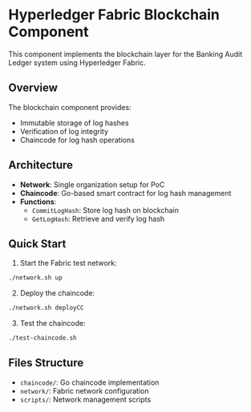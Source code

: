 # Hyperledger Fabric Blockchain Component

This component implements the blockchain layer for the Banking Audit Ledger system using Hyperledger Fabric.

## Overview

The blockchain component provides:

- Immutable storage of log hashes
- Verification of log integrity
- Chaincode for log hash operations

## Architecture

- **Network**: Single organization setup for PoC
- **Chaincode**: Go-based smart contract for log hash management
- **Functions**:
  - `CommitLogHash`: Store log hash on blockchain
  - `GetLogHash`: Retrieve and verify log hash

## Quick Start

1. Start the Fabric test network:

```bash
./network.sh up
```

2. Deploy the chaincode:

```bash
./network.sh deployCC
```

3. Test the chaincode:

```bash
./test-chaincode.sh
```

## Files Structure

- `chaincode/`: Go chaincode implementation
- `network/`: Fabric network configuration
- `scripts/`: Network management scripts

